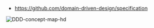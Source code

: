 



- https://github.com/domain-driven-design/specification

![DDD-concept-map-hd](https://p.ipic.vip/cxv20k.png)